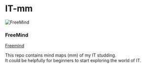 # IT-mm

![FreeMind](http://a.fsdn.com/allura/p/freemind/icon)
### FreeMind
[Freemind](http://freemind.sourceforge.net/wiki/index.php/Main_Page)  
  
This repo contains mind maps (mm) of my IT studding.  
It could be helpfully for beginners to start exploring the world of IT.  

